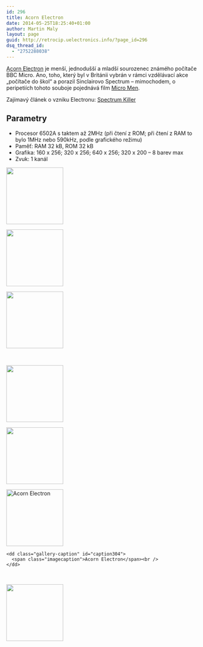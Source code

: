```yaml
---
id: 296
title: Acorn Electron
date: 2014-05-25T18:25:40+01:00
author: Martin Maly
layout: page
guid: http://retrocip.uelectronics.info/?page_id=296
dsq_thread_id:
  - "2752288038"
---
```

[Acorn Electron](http://en.wikipedia.org/wiki/Acorn_Electron) je menší, jednodušší a mladší sourozenec známého počítače BBC Micro. Ano, toho, který byl v Británii vybrán v rámci vzdělávací akce &#8222;počítače do škol&#8220; a porazil Sinclairovo Spectrum &#8211; mimochodem, o peripetiích tohoto souboje pojednává film [Micro Men](http://www.csfd.cz/film/278752-micro-men/).

Zajímavý článek o vzniku Electronu: [Spectrum Killer](http://www.theregister.co.uk/2013/08/23/acorn_electron_history_at_30/)

## Parametry

  * Procesor 6502A s taktem až 2MHz (při čtení z ROM; při čtení z RAM to bylo 1MHz nebo 590kHz, podle grafického režimu)
  * Paměť: RAM 32 kB, ROM 32 kB
  * Grafika: 160 x 256; 320 x 256; 640 x 256; 320 x 200 &#8211; 8 barev max
  * Zvuk: 1 kanál

<div id='gallery-28' class='gallery galleryid-296 gallery-columns-3 gallery-size-thumbnail gallery1'>
  <dl class="gallery-item">
    <dt class="gallery-icon">
      <a href="http://retrocip.cz/wp-content/uploads/sites/6/2014/05/IMG_20140525_181204.jpg" title="" class="highslide" onclick="return hs.expand(this,{captionId:'caption298'})"><img src="http://retrocip.cz/wp-content/uploads/sites/6/2014/05/IMG_20140525_181204-150x150.jpg" width="150" height="150" alt="" /></a>
    </dt>
  </dl>
  
  <dl class="gallery-item">
    <dt class="gallery-icon">
      <a href="http://retrocip.cz/wp-content/uploads/sites/6/2014/05/IMG_20140525_181141.jpg" title="" class="highslide" onclick="return hs.expand(this,{captionId:'caption299'})"><img src="http://retrocip.cz/wp-content/uploads/sites/6/2014/05/IMG_20140525_181141-150x150.jpg" width="150" height="150" alt="" /></a>
    </dt>
  </dl>
  
  <dl class="gallery-item">
    <dt class="gallery-icon">
      <a href="http://retrocip.cz/wp-content/uploads/sites/6/2014/05/IMG_20140525_180753.jpg" title="" class="highslide" onclick="return hs.expand(this,{captionId:'caption301'})"><img src="http://retrocip.cz/wp-content/uploads/sites/6/2014/05/IMG_20140525_180753-150x150.jpg" width="150" height="150" alt="" /></a>
    </dt>
  </dl>
  
  <br style="clear: both" />
  
  <dl class="gallery-item">
    <dt class="gallery-icon">
      <a href="http://retrocip.cz/wp-content/uploads/sites/6/2014/05/IMG_20140525_180711.jpg" title="" class="highslide" onclick="return hs.expand(this,{captionId:'caption302'})"><img src="http://retrocip.cz/wp-content/uploads/sites/6/2014/05/IMG_20140525_180711-150x150.jpg" width="150" height="150" alt="" /></a>
    </dt>
  </dl>
  
  <dl class="gallery-item">
    <dt class="gallery-icon">
      <a href="http://retrocip.cz/wp-content/uploads/sites/6/2014/05/IMG_20140525_180702.jpg" title="" class="highslide" onclick="return hs.expand(this,{captionId:'caption303'})"><img src="http://retrocip.cz/wp-content/uploads/sites/6/2014/05/IMG_20140525_180702-150x150.jpg" width="150" height="150" alt="" /></a>
    </dt>
  </dl>
  
  <dl class="gallery-item">
    <dt class="gallery-icon">
      <a href="http://retrocip.cz/wp-content/uploads/sites/6/2014/05/IMG_20140525_180648.jpg" title="Acorn Electron" class="highslide" onclick="return hs.expand(this,{captionId:'caption304'})"><img src="http://retrocip.cz/wp-content/uploads/sites/6/2014/05/IMG_20140525_180648-150x150.jpg" width="150" height="150" alt="Acorn Electron" /></a>
    </dt>
    
    <dd class="gallery-caption" id="caption304">
      <span class="imagecaption">Acorn Electron</span><br />
    </dd>
  </dl>
  
  <br style="clear: both" />
  
  <dl class="gallery-item">
    <dt class="gallery-icon">
      <a href="http://retrocip.cz/wp-content/uploads/sites/6/2014/05/IMG_20140525_181308.jpg" title="" class="highslide" onclick="return hs.expand(this,{captionId:'caption297'})"><img src="http://retrocip.cz/wp-content/uploads/sites/6/2014/05/IMG_20140525_181308-150x150.jpg" width="150" height="150" alt="" /></a>
    </dt>
  </dl>
  
  <br style='clear: both' />
</div>